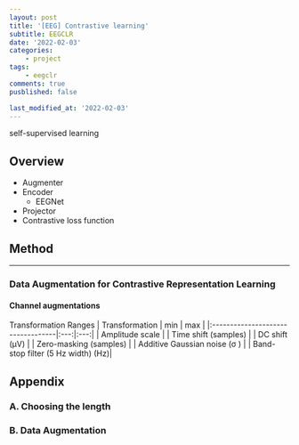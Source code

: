 ```yaml
---
layout: post
title: '[EEG] Contrastive learning'
subtitle: EEGCLR
date: '2022-02-03'
categories:
    - project
tags:
    - eegclr
comments: true
pusblished: false

last_modified_at: '2022-02-03'
---
```


self-supervised learning

## Overview

* Augmenter
* Encoder
    - EEGNet
* Projector
* Contrastive loss function

## Method

***

### Data Augmentation for Contrastive Representation Learning

#### Channel augmentations
Transformation Ranges
| Transformation                    | min | max |
|:----------------------------------|:---:|:---:|
| Amplitude scale                   | 
| Time shift (samples)              | 
| DC shift (µV)                     | 
| Zero-masking (samples)            | 
| Additive Gaussian noise (σ )      | 
| Band-stop filter (5 Hz width) (Hz)| 

## Appendix
### A. Choosing the length

### B. Data Augmentation

